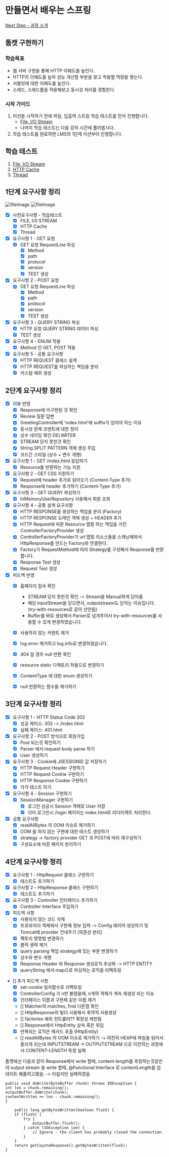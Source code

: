 # 만들면서 배우는 스프링
[Next Step - 과정 소개](https://edu.nextstep.camp/c/4YUvqn9V)

## 톰캣 구현하기

### 학습목표
- 웹 서버 구현을 통해 HTTP 이해도를 높인다.
- HTTP의 이해도를 높혀 성능 개선할 부분을 찾고 적용할 역량을 쌓는다.
- 서블릿에 대한 이해도를 높인다.
- 스레드, 스레드풀을 적용해보고 동시성 처리를 경험한다.

### 시작 가이드
1. 미션을 시작하기 전에 파일, 입출력 스트림 학습 테스트를 먼저 진행합니다.
   - [File, I/O Stream](study/src/test/java/study)
   - 나머지 학습 테스트는 다음 강의 시간에 풀어봅시다.
2. 학습 테스트를 완료하면 LMS의 1단계 미션부터 진행합니다.

## 학습 테스트
1. [File, I/O Stream](study/src/test/java/study)
2. [HTTP Cache](study/src/test/java/cache)
3. [Thread](study/src/test/java/thread)


## 1단계 요구사항 정리
![fileImage](./image/filetest.png)
![fileImage](./image/requirement1test.png)
- [x] 사전요구사항 - 학습테스트
  - [x] FILE, I/0 STREAM
  - [x] HTTP Cache
  - [x] Thread
- [x] 요구사항 1 - GET 요청
   - [x] GET 요청 RequestLine 파싱
     - [x] Method
     - [x] path
     - [x] protocol
     - [x] version
     - [x] TEST 생성
- [x] 요구사항 2 - POST 요청
  - [x] GET 요청 RequestLine 파싱
    - [x] Method
    - [x] path
    - [x] protocol
    - [x] version
    - [x] TEST 생성
- [x] 요구사항 3 - QUERY STRING 파싱 
  - [x] HTTP 요청 QUERY STRING 데이터 파싱
  - [x] TEST 생성
- [x] 요구사항 4 - ENUM 적용
  - [x] Method 인 GET, POST 적용
- [x] 요구사항 5 - 공통 요구사항
  - [x] HTTP REQUEST 클래스 설계
  - [x] HTTP REQUEST를 파싱하는 책임을 분리
  - [x] 커스텀 예외 생성

## 2단계 요구사항 정리
- [x] 리뷰 반영 
  - [x] Response에 미구현된 것 확인
  - [x] Review 질문 답변
  - [x] GreetingController에 'index.html'에 suffix가 있어야 하는 이유
  - [x] 동시성 문제 코멘트에 대한 정리
  - [x] 상수 네이밍 확인 DELIMITER
  - [x] STREAM 닫지 못한것 확인
  - [x] String.SPLIT PATTERN 객체 생성 주입
  - [x] 코드간 스타일 (상수 + 변수 개행)
- [x] 요구사항 1 - GET /index.html 응답하기
  - [x] Resource를 반환하는 기능 지원
- [x] 요구사항 2 - GET CSS 지원하기
  - [x] Request에 header 추가로 읽어오기 (Content-Type 추가)
  - [x] Response에 header 추가하기 (Content-Type 추가)
- [x] 요구사항 3 - GET QUERY 파싱하기
  - [x] InMemoryUserRepository 사용해서 회원 조회
- [x] 요구사항 4 - 공통 설계 요구사항
  - [x] HTTP RESPONSE를 생성하는 책임을 분리 (Factory)
  - [x] HTTP RESPONSE 도메인 객체 생성 + HEADER 추가
  - [x] HTTP Request에 따른 Resource 맵핑 하는 책임을 가진 ControllerFactoryProvider 생성
  - [x] ControllerFactoryProvider가 url 맵핑 리소스들을 스캐닝해와서 HttpResponse를 만드는 Factory와 연결한다. 
  - [x] Factory가 RequestMethod에 따라 Strategy를 구성해서 Response를 반환합니다.
  - [x] Response Test 생성
  - [x] Request Test 생성

- [x] 피드백 반영
  - [x] 홈페이지 접속 확인
    - STREAM 닫지 못한것 확인 -> Stream을 Manual하게 닫아줌
    - 해당 inputStream을 닫으면서, outputstream도 닫히는 이슈입니다. (try-with-resources로 같이 선언됨)
    - Buffer를 바로 생성해서 Parser로 넘겨주어서 try-with-resources를 사용할 수 있게 변경하였습니다.
  - [x] 사용하지 않는 커멘트 제거
  - [x] log.error 제거하고 log.info로 변경하였습니다.
  - [x] 404 일 경우 null 반환 확인
  - [x] resource static 디렉토리 허용으로 변경하기
  - [x] ContentType 에 대한 enum 생성하기
  - [x] null 반환하는 함수들 제거하기


## 3단계 요구사항 정리
- [x] 요구사항 1 - HTTP Status Code 302
  - [x] 성공 케이스: 302 -> /index.html
  - [x] 실패 케이스: 401.html
- [x] 요구사항 2 - POST 방식으로 회원가입
  - [x] Post 되는것 확인하기
  - [x] Parser 에서 request body parse 하기
  - [x] User 생성하기
- [x] 요구사항 3 - Cookie에 JSESSIONID 값 저장하기
  - [x] HTTP Request Header 구현하기
  - [x] HTTP Request Cookie 구현하기
  - [x] HTTP Response Cookie 구현하기
  - [x] 각각 테스트 하기
- [x] 요구사항 4 - Session 구현하기
  - [x] SessionManager 구현하기
    - [x] 로그인 성공시 Session 객체로 User 저장
    - [x] 이미 로그인시 /login 페이지는 index.html로 리다이렉트 처리한다.
- [x] 공통 요구사항
  - [x] readAllBytes 의 OOM 이슈로 제거하기
  - [x] OOM 을 하지 않는 구현에 대한 테스트 생성하기
  - [x] strategy -> factory provider GET 과 POST에 따라 재구성하기
  - [x] 구성요소에 따른 패키지 분리하기

## 4단계 요구사항 정리
- [x] 요구사항 1 - HttpRequest 클래스 구현하기 
  - [x] 테스트도 추가하기
- [x] 요구사항 2 - HttpResponse 클래스 구현하기
  - [x] 테스트도 추가하기
- [x] 요구사항 3 - Controller 인터페이스 추가하기
  - [x] Controller Interface 주입하기
- [x] 피드백 사항
  - [x] 사용되지 않는 코드 삭제
  - [x] 프로바이더 객체에서 구현체 정보 입력 -> Config 레이어 생성하기 및 Tomcat에 provider 건네주기 (의존성 분리)
  - [x] 팩토리 명명법 변경하기
  - [x] 블럭 생략 제거
  - [x] query parsing 책임 strategy에 있는 부분 변경하기
  - [x] 상수와 변수 개행
  - [x] Response Header 와 Response 생성로직 추상화 -> HTTP ENTITY
  - [x] queryString 에서 map으로 파싱하는 로직을 리팩토링
- [] 추가 피드백 사항
  - [x] set-cookie 일차함수로 리팩토링
  - [x] ControllerConfig 가 n번 불렸을때, n개의 객체가 계속 재생성 되는 이슈
  - [x] 인터페이스 이름과 구현체 같은 이름 제거
  - [] Matcher의 matches, find 다른점 확인
  - [] HttpResponse의 빌더 사용해서 축약적 사용생성
  - [] factories 예외 컨트롤러?? 확장성 제한됨
  - [] Response에서 HttpEntity 상속 혹은 위임
  - [x] 반복되는 로직은 메서드 추출 (HttpEntity)

  - [] readAllBytes 의 OOM 이슈로 제거하기 -> 여전히 HEAP에 파일을 읽어서 올리게 되는데 INPUTSTREAM -> OUTPUTSTREAM 으로 이전하는 과정에서 CONTENT-LENGTH 측정 실패 


톰캣에선 다음과 같이 Response에서 write 할때, content-length를 측정하는것같은데 output stream 을 write 할때,
@Functional Interface 로 contentLength를 업데이트 해줄려고했음. -> 아쉽지만 실패하였음


    public void doWrite(ByteBuffer chunk) throws IOException {
    int len = chunk.remaining();
    outputBuffer.doWrite(chunk);
    contentWritten += len - chunk.remaining();
    }

        public long getBytesWritten(boolean flush) {
        if (flush) {
            try {
                outputBuffer.flush();
            } catch (IOException ioe) {
                // Ignore - the client has probably closed the connection
            }
        }
        return getCoyoteResponse().getBytesWritten(flush);
    }
